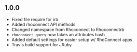 ## 1.0.0
* Fixed file require for irb
* Added rhoconnect API methods
* Changed namespace from Rhoconnect to Rhoconnectrb
* `rhoconnect_query` now takes an attributes hash
* Added default settings for easier setup w/ RhoConnect apps
* Travis build support for JRuby